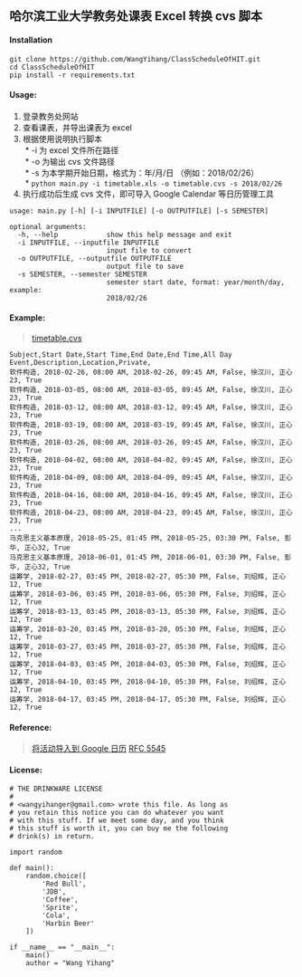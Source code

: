 哈尔滨工业大学教务处课表 Excel 转换 cvs 脚本
---

#### Installation
```
git clone https://github.com/WangYihang/ClassScheduleOfHIT.git
cd ClassScheduleOfHIT
pip install -r requirements.txt
```

#### Usage:

1. 登录教务处网站
2. 查看课表，并导出课表为 excel
3. 根据使用说明执行脚本  
  * -i 为 excel 文件所在路径  
  * -o 为输出 cvs 文件路径  
  * -s 为本学期开始日期，格式为：年/月/日 （例如：2018/02/26）  
  * `python main.py -i timetable.xls -o timetable.cvs -s 2018/02/26`    
4. 执行成功后生成 cvs 文件，即可导入 Google Calendar 等日历管理工具

```
usage: main.py [-h] [-i INPUTFILE] [-o OUTPUTFILE] [-s SEMESTER]

optional arguments:
  -h, --help            show this help message and exit
  -i INPUTFILE, --inputfile INPUTFILE
                        input file to convert
  -o OUTPUTFILE, --outputfile OUTPUTFILE
                        output file to save
  -s SEMESTER, --semester SEMESTER
                        semester start date, format: year/month/day, example:
                        2018/02/26
```

#### Example:
> [timetable.cvs](timetable.cvs)
```
Subject,Start Date,Start Time,End Date,End Time,All Day Event,Description,Location,Private,
软件构造, 2018-02-26, 08:00 AM, 2018-02-26, 09:45 AM, False, 徐汉川, 正心23, True
软件构造, 2018-03-05, 08:00 AM, 2018-03-05, 09:45 AM, False, 徐汉川, 正心23, True
软件构造, 2018-03-12, 08:00 AM, 2018-03-12, 09:45 AM, False, 徐汉川, 正心23, True
软件构造, 2018-03-19, 08:00 AM, 2018-03-19, 09:45 AM, False, 徐汉川, 正心23, True
软件构造, 2018-03-26, 08:00 AM, 2018-03-26, 09:45 AM, False, 徐汉川, 正心23, True
软件构造, 2018-04-02, 08:00 AM, 2018-04-02, 09:45 AM, False, 徐汉川, 正心23, True
软件构造, 2018-04-09, 08:00 AM, 2018-04-09, 09:45 AM, False, 徐汉川, 正心23, True
软件构造, 2018-04-16, 08:00 AM, 2018-04-16, 09:45 AM, False, 徐汉川, 正心23, True
软件构造, 2018-04-23, 08:00 AM, 2018-04-23, 09:45 AM, False, 徐汉川, 正心23, True
...
马克思主义基本原理, 2018-05-25, 01:45 PM, 2018-05-25, 03:30 PM, False, 彭华, 正心32, True
马克思主义基本原理, 2018-06-01, 01:45 PM, 2018-06-01, 03:30 PM, False, 彭华, 正心32, True
运筹学, 2018-02-27, 03:45 PM, 2018-02-27, 05:30 PM, False, 刘绍辉, 正心12, True
运筹学, 2018-03-06, 03:45 PM, 2018-03-06, 05:30 PM, False, 刘绍辉, 正心12, True
运筹学, 2018-03-13, 03:45 PM, 2018-03-13, 05:30 PM, False, 刘绍辉, 正心12, True
运筹学, 2018-03-20, 03:45 PM, 2018-03-20, 05:30 PM, False, 刘绍辉, 正心12, True
运筹学, 2018-03-27, 03:45 PM, 2018-03-27, 05:30 PM, False, 刘绍辉, 正心12, True
运筹学, 2018-04-03, 03:45 PM, 2018-04-03, 05:30 PM, False, 刘绍辉, 正心12, True
运筹学, 2018-04-10, 03:45 PM, 2018-04-10, 05:30 PM, False, 刘绍辉, 正心12, True
运筹学, 2018-04-17, 03:45 PM, 2018-04-17, 05:30 PM, False, 刘绍辉, 正心12, True
```

#### Reference:
> [将活动导入到 Google 日历](https://support.google.com/calendar/answer/37118?hl=zh-Hans)
> [RFC 5545](https://tools.ietf.org/html/rfc5545)

#### License:
```
# THE DRINKWARE LICENSE
# 
# <wangyihanger@gmail.com> wrote this file. As long as 
# you retain this notice you can do whatever you want 
# with this stuff. If we meet some day, and you think 
# this stuff is worth it, you can buy me the following
# drink(s) in return.

import random

def main():
    random.choice([
        'Red Bull', 
        'JDB', 
        'Coffee', 
        'Sprite', 
        'Cola', 
        'Harbin Beer'
    ])

if __name__ == "__main__":
    main()
    author = "Wang Yihang"
```
